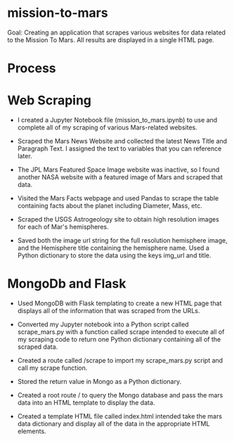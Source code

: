 # mission-to-mars

Goal: Creating an application that scrapes various websites for data related to the Mission To Mars. All results are displayed in a single HTML page.

# Process

# Web Scraping

- I created a Jupyter Notebook file (mission_to_mars.ipynb) to use and complete all of my scraping of various Mars-related websites.

- Scraped the Mars News Website and collected the latest News Title and Paragraph Text. I assigned the text to variables that you can reference later.

- The JPL Mars Featured Space Image website was inactive, so I found another NASA website with a featured image of Mars and scraped that data. 

- Visited the Mars Facts webpage and used Pandas to scrape the table containing facts about the planet including Diameter, Mass, etc.

- Scraped the USGS Astrogeology site to obtain high resolution images for each of Mar's hemispheres. 

- Saved both the image url string for the full resolution hemisphere image, and the Hemisphere title containing the hemisphere name. Used a Python dictionary to store the data using the keys img_url and title.

# MongoDb and Flask

- Used MongoDB with Flask templating to create a new HTML page that displays all of the information that was scraped from the URLs.

- Converted my Jupyter notebook into a Python script called scrape_mars.py with a function called scrape intended to execute all of my scraping code to return one Python dictionary containing all of the scraped data.

- Created a route called /scrape to import my scrape_mars.py script and call my scrape function.

- Stored the return value in Mongo as a Python dictionary.

- Created a root route / to query the Mongo database and pass the mars data into an HTML template to display the data.

- Created a template HTML file called index.html intended take the mars data dictionary and display all of the data in the appropriate HTML elements.

